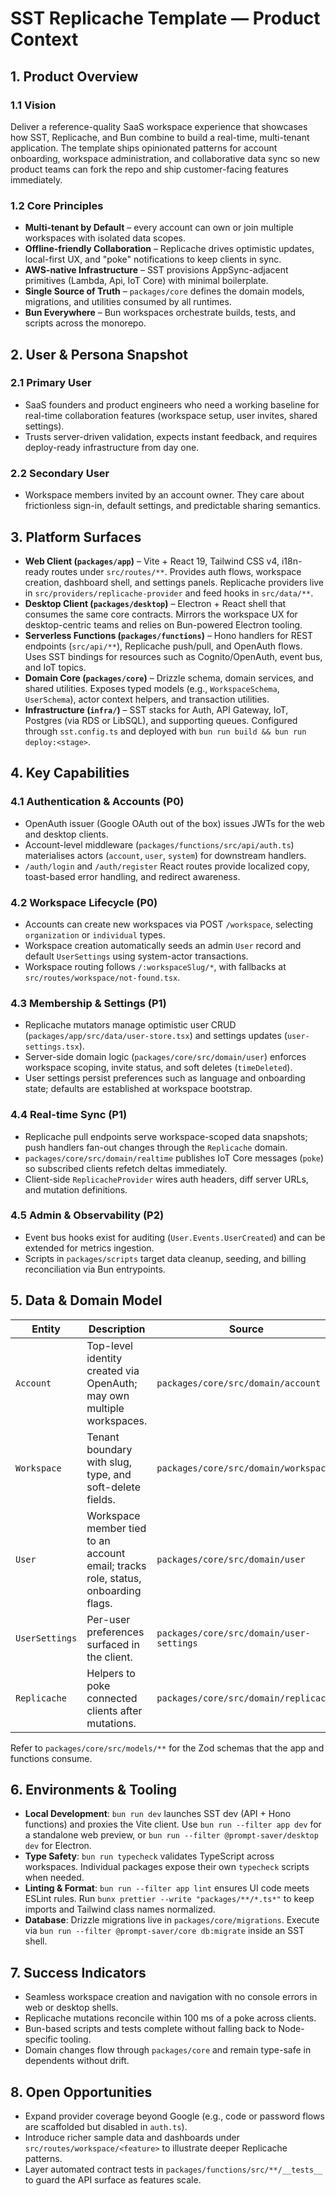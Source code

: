 # SST Replicache Template — Product Context

## 1. Product Overview

### 1.1 Vision

Deliver a reference-quality SaaS workspace experience that showcases how SST, Replicache, and Bun combine to build a real-time, multi-tenant application. The template ships opinionated patterns for account onboarding, workspace administration, and collaborative data sync so new product teams can fork the repo and ship customer-facing features immediately.

### 1.2 Core Principles

- **Multi-tenant by Default** – every account can own or join multiple workspaces with isolated data scopes.
- **Offline-friendly Collaboration** – Replicache drives optimistic updates, local-first UX, and "poke" notifications to keep clients in sync.
- **AWS-native Infrastructure** – SST provisions AppSync-adjacent primitives (Lambda, Api, IoT Core) with minimal boilerplate.
- **Single Source of Truth** – `packages/core` defines the domain models, migrations, and utilities consumed by all runtimes.
- **Bun Everywhere** – Bun workspaces orchestrate builds, tests, and scripts across the monorepo.

## 2. User & Persona Snapshot

### 2.1 Primary User

- SaaS founders and product engineers who need a working baseline for real-time collaboration features (workspace setup, user invites, shared settings).
- Trusts server-driven validation, expects instant feedback, and requires deploy-ready infrastructure from day one.

### 2.2 Secondary User

- Workspace members invited by an account owner. They care about frictionless sign-in, default settings, and predictable sharing semantics.

## 3. Platform Surfaces

- **Web Client (`packages/app`)** – Vite + React 19, Tailwind CSS v4, i18n-ready routes under `src/routes/**`. Provides auth flows, workspace creation, dashboard shell, and settings panels. Replicache providers live in `src/providers/replicache-provider` and feed hooks in `src/data/**`.
- **Desktop Client (`packages/desktop`)** – Electron + React shell that consumes the same core contracts. Mirrors the workspace UX for desktop-centric teams and relies on Bun-powered Electron tooling.
- **Serverless Functions (`packages/functions`)** – Hono handlers for REST endpoints (`src/api/**`), Replicache push/pull, and OpenAuth flows. Uses SST bindings for resources such as Cognito/OpenAuth, event bus, and IoT topics.
- **Domain Core (`packages/core`)** – Drizzle schema, domain services, and shared utilities. Exposes typed models (e.g., `WorkspaceSchema`, `UserSchema`), actor context helpers, and transaction utilities.
- **Infrastructure (`infra/`)** – SST stacks for Auth, API Gateway, IoT, Postgres (via RDS or LibSQL), and supporting queues. Configured through `sst.config.ts` and deployed with `bun run build && bun run deploy:<stage>`.

## 4. Key Capabilities

### 4.1 Authentication & Accounts (P0)

- OpenAuth issuer (Google OAuth out of the box) issues JWTs for the web and desktop clients.
- Account-level middleware (`packages/functions/src/api/auth.ts`) materialises actors (`account`, `user`, `system`) for downstream handlers.
- `/auth/login` and `/auth/register` React routes provide localized copy, toast-based error handling, and redirect awareness.

### 4.2 Workspace Lifecycle (P0)

- Accounts can create new workspaces via POST `/workspace`, selecting `organization` or `individual` types.
- Workspace creation automatically seeds an admin `User` record and default `UserSettings` using system-actor transactions.
- Workspace routing follows `/:workspaceSlug/*`, with fallbacks at `src/routes/workspace/not-found.tsx`.

### 4.3 Membership & Settings (P1)

- Replicache mutators manage optimistic user CRUD (`packages/app/src/data/user-store.tsx`) and settings updates (`user-settings.tsx`).
- Server-side domain logic (`packages/core/src/domain/user`) enforces workspace scoping, invite status, and soft deletes (`timeDeleted`).
- User settings persist preferences such as language and onboarding state; defaults are established at workspace bootstrap.

### 4.4 Real-time Sync (P1)

- Replicache pull endpoints serve workspace-scoped data snapshots; push handlers fan-out changes through the `Replicache` domain.
- `packages/core/src/domain/realtime` publishes IoT Core messages (`poke`) so subscribed clients refetch deltas immediately.
- Client-side `ReplicacheProvider` wires auth headers, diff server URLs, and mutation definitions.

### 4.5 Admin & Observability (P2)

- Event bus hooks exist for auditing (`User.Events.UserCreated`) and can be extended for metrics ingestion.
- Scripts in `packages/scripts` target data cleanup, seeding, and billing reconciliation via Bun entrypoints.

## 5. Data & Domain Model

| Entity         | Description                                                                       | Source                                   |
| -------------- | --------------------------------------------------------------------------------- | ---------------------------------------- |
| `Account`      | Top-level identity created via OpenAuth; may own multiple workspaces.             | `packages/core/src/domain/account`       |
| `Workspace`    | Tenant boundary with slug, type, and soft-delete fields.                          | `packages/core/src/domain/workspace`     |
| `User`         | Workspace member tied to an account email; tracks role, status, onboarding flags. | `packages/core/src/domain/user`          |
| `UserSettings` | Per-user preferences surfaced in the client.                                      | `packages/core/src/domain/user-settings` |
| `Replicache`   | Helpers to poke connected clients after mutations.                                | `packages/core/src/domain/replicache`    |

Refer to `packages/core/src/models/**` for the Zod schemas that the app and functions consume.

## 6. Environments & Tooling

- **Local Development**: `bun run dev` launches SST dev (API + Hono functions) and proxies the Vite client. Use `bun run --filter app dev` for a standalone web preview, or `bun run --filter @prompt-saver/desktop dev` for Electron.
- **Type Safety**: `bun run typecheck` validates TypeScript across workspaces. Individual packages expose their own `typecheck` scripts when needed.
- **Linting & Format**: `bun run --filter app lint` ensures UI code meets ESLint rules. Run `bunx prettier --write "packages/**/*.ts*"` to keep imports and Tailwind class names normalized.
- **Database**: Drizzle migrations live in `packages/core/migrations`. Execute via `bun run --filter @prompt-saver/core db:migrate` inside an SST shell.

## 7. Success Indicators

- Seamless workspace creation and navigation with no console errors in web or desktop shells.
- Replicache mutations reconcile within 100 ms of a poke across clients.
- Bun-based scripts and tests complete without falling back to Node-specific tooling.
- Domain changes flow through `packages/core` and remain type-safe in dependents without drift.

## 8. Open Opportunities

- Expand provider coverage beyond Google (e.g., code or password flows are scaffolded but disabled in `auth.ts`).
- Introduce richer sample data and dashboards under `src/routes/workspace/<feature>` to illustrate deeper Replicache patterns.
- Layer automated contract tests in `packages/functions/src/**/__tests__` to guard the API surface as features scale.
